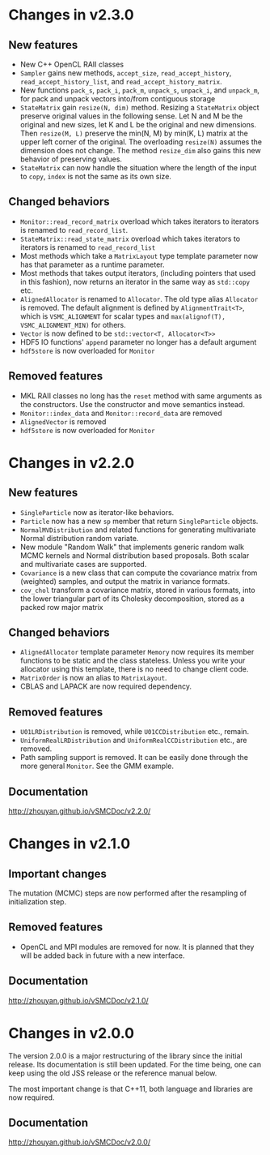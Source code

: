 # Changes in v2.3.0

## New features

* New C++ OpenCL RAII classes
* `Sampler` gains new methods, `accept_size`, `read_accept_history`,
  `read_accept_history_list`, and `read_accept_history_matrix`.
* New functions `pack_s`, `pack_i`, `pack_m`, `unpack_s`, `unpack_i`, and
  `unpack_m`, for pack and unpack vectors into/from contiguous storage
* `StateMatrix` gain `resize(N, dim)` method. Resizing a `StateMatrix` object
  preserve original values in the following sense. Let N and M be the original
  and new sizes, let K and L be the original and new dimensions. Then
  `resize(M, L)` preserve the min(N, M) by min(K, L) matrix at the upper left
  corner of the original. The overloading `resize(N)` assumes the dimension
  does not change. The method `resize_dim` also gains this new behavior of
  preserving values.
* `StateMatrix` can now handle the situation where the length of the input to
  `copy`, `index` is not the same as its own size.

## Changed behaviors

* `Monitor::read_record_matrix` overload which takes iterators to iterators is
  renamed to `read_record_list`.
* `StateMatrix::read_state_matrix` overload which takes iterators to iterators
  is renamed to `read_record_list`
* Most methods which take a `MatrixLayout` type template parameter now has that
  parameter as a runtime parameter.
* Most methods that takes output iterators, (including pointers that used in
  this fashion), now returns an iterator in the same way as `std::copy` etc.
* `AlignedAllocator` is renamed to `Allocator`. The old type alias `Allocator`
  is removed. The default alignment is defined by `AlignmentTrait<T>`, which is
  `VSMC_ALIGNMENT` for scalar types and `max(alignof(T), VSMC_ALIGNMENT_MIN)`
  for others.
* `Vector` is now defined to be `std::vector<T, Allocator<T>>`
* HDF5 IO functions' `append` parameter no longer has a default argument
* `hdf5store` is now overloaded for `Monitor`

## Removed features

* MKL RAII classes no long has the `reset` method with same arguments as the
  constructors. Use the constructor and move semantics instead. 
* `Monitor::index_data` and `Monitor::record_data` are removed
* `AlignedVector` is removed
* `hdf5store` is now overloaded for `Monitor`

# Changes in v2.2.0

## New features

* `SingleParticle` now as iterator-like behaviors.
* `Particle` now has a new `sp` member that return `SingleParticle` objects.
* `NormalMVDistribution` and related functions for generating multivariate
  Normal distribution random variate.
* New module "Random Walk" that implements generic random walk MCMC kernels and
  Normal distribution based proposals. Both scalar and multivariate cases are
  supported.
* `Covariance` is a new class that can compute the covariance matrix from
  (weighted) samples, and output the matrix in variance formats.
* `cov_chol` transform a covariance matrix, stored in various formats, into the
  lower triangular part of its Cholesky decomposition, stored as a packed row
  major matrix

## Changed behaviors

* `AlignedAllocator` template parameter `Memory` now requires its member
  functions to be static and the class stateless. Unless you write your
  allocator using this template, there is no need to change client code.
* `MatrixOrder` is now an alias to `MatrixLayout`.
* CBLAS and LAPACK are now required dependency.

## Removed features

* `U01LRDistribution` is removed, while `U01CCDistribution` etc., remain.
* `UniformRealLRDistribution` and `UniformRealCCDistribution` etc., are
  removed.
* Path sampling support is removed. It can be easily done through the more
  general `Monitor`. See the GMM example.

## Documentation
http://zhouyan.github.io/vSMCDoc/v2.2.0/

# Changes in v2.1.0

## Important changes

The mutation (MCMC) steps are now performed after the resampling of
initialization step.

## Removed features

* OpenCL and MPI modules are removed for now. It is planned that they will be
  added back in future with a new interface.

## Documentation
http://zhouyan.github.io/vSMCDoc/v2.1.0/

# Changes in v2.0.0

The version 2.0.0 is a major restructuring of the library since the initial
release. Its documentation is still been updated. For the time being, one can
keep using the old JSS release or the reference manual below.

The most important change is that C++11, both language and libraries are now
required.

## Documentation
http://zhouyan.github.io/vSMCDoc/v2.0.0/

[HDF5]: http://www.hdfgroup.org/HDF5/
[MKL]: https://software.intel.com/en-us/intel-mkl/
[TBB]: https://www.threadingbuildingblocks.org
